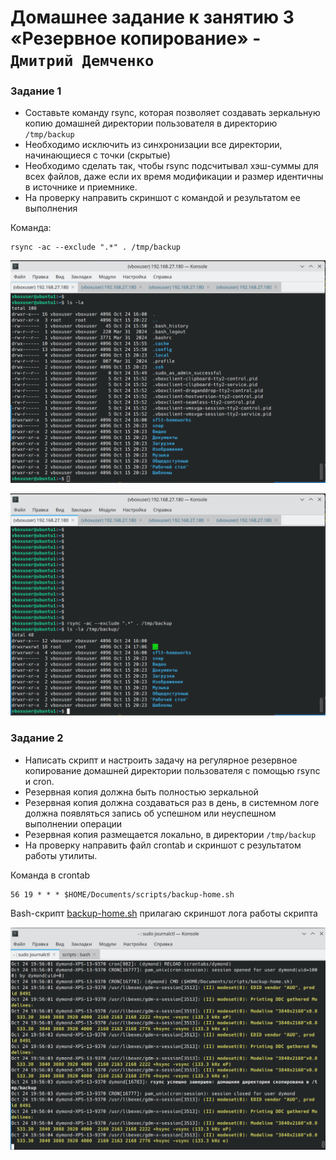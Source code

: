 # Домашнее задание к занятию 3 «Резервное копирование»  - `Дмитрий Демченко`


### Задание 1
- Составьте команду rsync, которая позволяет создавать зеркальную копию домашней директории пользователя в директорию `/tmp/backup`
- Необходимо исключить из синхронизации все директории, начинающиеся с точки (скрытые)
- Необходимо сделать так, чтобы rsync подсчитывал хэш-суммы для всех файлов, даже если их время модификации и размер идентичны в источнике и приемнике.
- На проверку направить скриншот с командой и результатом ее выполнения

Команда:
```
rsync -ac --exclude ".*" . /tmp/backup
```
![scr1](img/scr1.png)

![scr2](img/scr2.png)



### Задание 2
- Написать скрипт и настроить задачу на регулярное резервное копирование домашней директории пользователя с помощью rsync и cron.
- Резервная копия должна быть полностью зеркальной
- Резервная копия должна создаваться раз в день, в системном логе должна появляться запись об успешном или неуспешном выполнении операции
- Резервная копия размещается локально, в директории `/tmp/backup`
- На проверку направить файл crontab и скриншот с результатом работы утилиты.

Команда в crontab
```
56 19 * * * $HOME/Documents/scripts/backup-home.sh
```
Bash-скрипт [backup-home.sh](script/backup-home.sh) прилагаю скриншот лога работы скрипта

![scr3](img/scr3.png)
